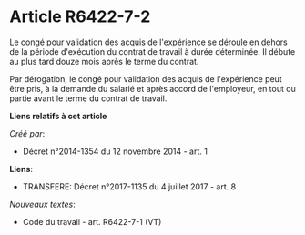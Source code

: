 # Article R6422-7-2

Le congé pour validation des acquis de l'expérience se déroule en dehors de la période d'exécution du contrat de travail à
durée déterminée. Il débute au plus tard douze mois après le terme du contrat. 

Par dérogation, le congé pour validation des acquis de l'expérience peut être pris, à la demande du salarié et après accord
de l'employeur, en tout ou partie avant le terme du contrat de travail.

**Liens relatifs à cet article**

_Créé par_:

  - Décret n°2014-1354 du 12 novembre 2014 - art. 1

**Liens**:

  - TRANSFERE: Décret n°2017-1135 du 4 juillet 2017 - art. 8

_Nouveaux textes_:

  - Code du travail - art. R6422-7-1 (VT)
